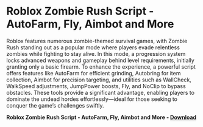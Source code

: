 <h1>Roblox Zombie Rush Script - AutoFarm, Fly, Aimbot and More</h1>

Roblox features numerous zombie-themed survival games, with Zombie Rush standing out as a popular mode where players evade relentless zombies while fighting to stay alive. In this mode, a progression system locks advanced weapons and gameplay behind level requirements, initially granting only a basic firearm. To enhance the experience, a powerful script offers features like AutoFarm for efficient grinding, Autobring for item collection, Aimbot for precision targeting, and utilities such as WallCheck, WalkSpeed adjustments, JumpPower boosts, Fly, and NoClip to bypass obstacles. These tools provide a significant advantage, enabling players to dominate the undead hordes effortlessly—ideal for those seeking to conquer the game’s challenges swiftly.

**Roblox Zombie Rush Script - AutoFarm, Fly, Aimbot and More - [Download](https://www.dlgram.com/public/files/api.php?shortened=W0hVAO)**


